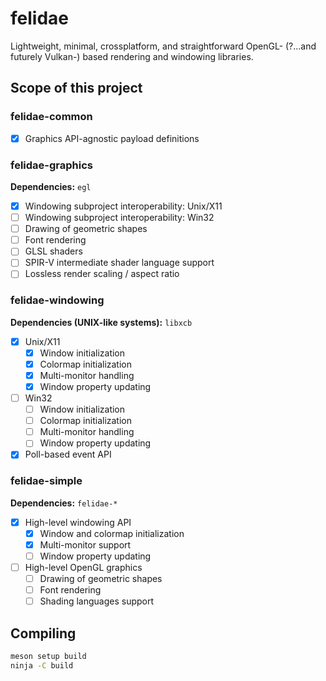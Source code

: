 # felidae

Lightweight, minimal, crossplatform, and straightforward OpenGL- (?...and futurely Vulkan-) based 
rendering and windowing libraries.

## Scope of this project

### felidae-common

- [x] Graphics API-agnostic payload definitions

### felidae-graphics

**Dependencies:** `egl`

- [x] Windowing subproject interoperability: Unix/X11
- [ ] Windowing subproject interoperability: Win32
- [ ] Drawing of geometric shapes
- [ ] Font rendering
- [ ] GLSL shaders
- [ ] SPIR-V intermediate shader language support
- [ ] Lossless render scaling / aspect ratio

### felidae-windowing

**Dependencies (UNIX-like systems):** `libxcb`

- [x] Unix/X11
  - [x] Window initialization
  - [x] Colormap initialization
  - [x] Multi-monitor handling
  - [x] Window property updating
- [ ] Win32
  - [ ] Window initialization
  - [ ] Colormap initialization
  - [ ] Multi-monitor handling
  - [ ] Window property updating
- [x] Poll-based event API

### felidae-simple

**Dependencies:** `felidae-*`

- [x] High-level windowing API
  - [x] Window and colormap initialization
  - [x] Multi-monitor support
  - [ ] Window property updating
- [ ] High-level OpenGL graphics
  - [ ] Drawing of geometric shapes
  - [ ] Font rendering
  - [ ] Shading languages support

## Compiling

```bash
meson setup build
ninja -C build
```
